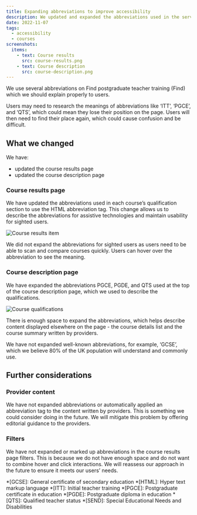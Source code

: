 ```yaml
---
title: Expanding abbreviations to improve accessibility
description: We updated and expanded the abbreviations used in the service to improve accessibility
date: 2022-11-07
tags:
  - accessibility
  - courses
screenshots:
  items:
    - text: Course results
      src: course-results.png
    - text: Course description
      src: course-description.png
---
```


We use several abbreviations on Find postgraduate teacher training (Find) which we should explain properly to users.

Users may need to research the meanings of abbreviations like ‘ITT’, ‘PGCE’, and ‘QTS’, which could mean they lose their position on the page. Users will then need to find their place again, which could cause confusion and be difficult.

## What we changed

We have:

- updated the course results page
- updated the course description page

### Course results page

We have updated the abbreviations used in each course’s qualification section to use the HTML abbreviation tag. This change allows us to describe the abbreviations for assistive technologies and maintain usability for sighted users.

![Course results item](course-results--item.png)

We did not expand the abbreviations for sighted users as users need to be able to scan and compare courses quickly. Users can hover over the abbreviation to see the meaning.

### Course description page

We have expanded the abbreviations PGCE, PGDE, and QTS used at the top of the course description page, which we used to describe the qualifications.

![Course qualifications](course-description--qualifications.png)

There is enough space to expand the abbreviations, which helps describe content displayed elsewhere on the page - the course details list and the course summary written by providers.

We have not expanded well-known abbreviations, for example, ‘GCSE’, which we believe 80% of the UK population will understand and commonly use.

## Further considerations

### Provider content

We have not expanded abbreviations or automatically applied an abbreviation tag to the content written by providers. This is something we could consider doing in the future. We will mitigate this problem by offering editorial guidance to the providers.

### Filters

We have not expanded or marked up abbreviations in the course results page filters. This is because we do not have enough space and do not want to combine hover and click interactions. We will reassess our approach in the future to ensure it meets our users’ needs.

*[GCSE]: General certificate of secondary education
*[HTML]: Hyper text markup language
*[ITT]: Initial teacher training
*[PGCE]: Postgraduate certificate in education
*[PGDE]: Postgraduate diploma in education
*[QTS]: Qualified teacher status
*[SEND]: Special Educational Needs and Disabilities
